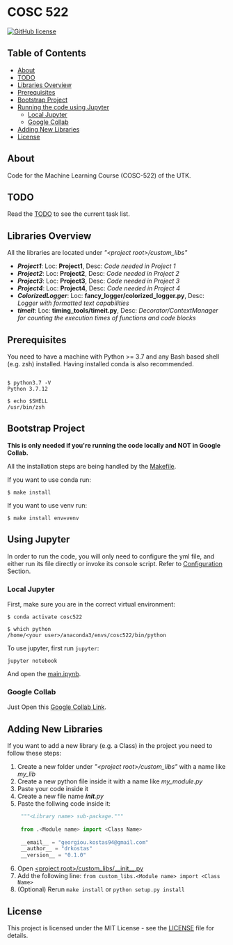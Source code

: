# COSC 522

[![GitHub license](https://img.shields.io/badge/license-MIT-blue.svg)](https://raw.githubusercontent.com/drkostas/cosc522/master/LICENSE)

## Table of Contents

+ [About](#about)
+ [TODO](#todo)
+ [Libraries Overview](#lib_overview) 
+ [Prerequisites](#prerequisites)
+ [Bootstrap Project](#bootstrap)
+ [Running the code using Jupyter](#jupyter)
    + [Local Jupyter](#local_jupyter)
    + [Google Collab](#google_collab)
+ [Adding New Libraries](#adding_libs) 
+ [License](#license)

## About <a name = "about"></a>

Code for the Machine Learning Course (COSC-522) of the UTK.

## TODO <a name = "todo"></a>

Read the [TODO](TODO.md) to see the current task list.

## Libraries Overview <a name = "lib_overview"></a>

All the libraries are located under *"\<project root>/custom_libs"*
- ***Project1***: Loc: **Project1**, Desc: *Code needed in Project 1*
- ***Project2***: Loc: **Project2**, Desc: *Code needed in Project 2*
- ***Project3***: Loc: **Project3**, Desc: *Code needed in Project 3*
- ***Project4***: Loc: **Project4**, Desc: *Code needed in Project 4*
- ***ColorizedLogger***: Loc: **fancy_logger/colorized_logger.py**, Desc: *Logger with formatted text capabilities*
- ***timeit***: Loc: **timing_tools/timeit.py**, Desc: *Decorator/ContextManager for counting the execution times of functions and code blocks*

## Prerequisites <a name = "prerequisites"></a>

You need to have a machine with Python >= 3.7 and any Bash based shell (e.g. zsh) installed.
Having installed conda is also recommended.

```Shell

$ python3.7 -V
Python 3.7.12

$ echo $SHELL
/usr/bin/zsh

```

## Bootstrap Project <a name = "bootstrap"></a>

**This is only needed if you're running the code locally and NOT in Google Collab.**

All the installation steps are being handled by the [Makefile](Makefile).

If you want to use conda run:
```Shell
$ make install
```

If you want to use venv run:
```Shell
$ make install env=venv
```

## Using Jupyter <a name = "jupyter"></a>

In order to run the code, you will only need to configure the yml file, and either run its
file directly or invoke its console script. Refer to [Configuration](#configuration) Section.

### Local Jupyter <a name = "local_jupyter"></a>

First, make sure you are in the correct virtual environment:

```Shell
$ conda activate cosc522

$ which python
/home/<your user>/anaconda3/envs/cosc522/bin/python
```

To use jupyter, first run `jupyter`:

```shell
jupyter notebook
```
And open the [main.ipynb](main.ipynb).

### Google Collab <a name = "google_collab"></a>

Just Open this [Google Collab Link](https://colab.research.google.com/drive/1evpodmjkOM1_NzyinYWJCz4xVRHAXZb6).

## Adding New Libraries <a name = "adding_libs"></a>

If you want to add a new library (e.g. a Class) in the project you need to follow these steps:
1. Create a new folder under *"\<project root>/custom_libs"* with a name like *my_lib*
2. Create a new python file inside it with a name like *my_module.py*
3. Paste your code inside it
4. Create a new file name *__init__.py*
5. Paste the follwing code inside it:
   ```python
    """<Library name> sub-package."""
    
    from .<Module name> import <Class Name>
    
    __email__ = "georgiou.kostas94@gmail.com"
    __author__ = "drkostas"
    __version__ = "0.1.0"
    ```
6. Open [\<project root>/custom_libs/\_\_init\_\_.py](custom_libs/__init__.py)
7. Add the following line: ```from custom_libs.<Module name> import <Class Name>```
8. (Optional) Rerun `make install` or `python setup.py install` 
 
## License <a name = "license"></a>

This project is licensed under the MIT License - see the [LICENSE](LICENSE) file for details.


